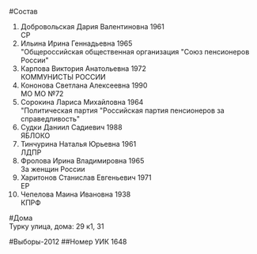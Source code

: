 #Состав
1. Добровольская Дария Валентиновна 1961   
    СР
2. Ильина Ирина Геннадьевна 1965   
    "Общероссийская общественная организация "Союз пенсионеров России"
3. Карпова Виктория Анатольевна 1972   
    КОММУНИСТЫ РОССИИ
4. Кононова Светлана Алексеевна 1990   
    МО МО №72
5. Сорокина Лариса Михайловна 1964   
    "Политическая партия "Российская партия пенсионеров за справедливость"
6. Судки Даниил Садиевич 1988   
    ЯБЛОКО
7. Тинчурина Наталья Юрьевна 1961   
    ЛДПР
8. Фролова Ирина Владимировна 1965   
    За женщин России
9. Харитонов Станислав Евгеньевич 1971   
    ЕР
10. Чепелова Маина Ивановна 1938   
    КПРФ

#Дома  
Турку улица, дома: 29 к1, 31

#Выборы-2012
##Номер УИК
1648

